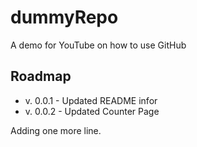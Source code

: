 # dummyRepo

A demo for YouTube on how to use GitHub

## Roadmap
* v. 0.0.1 - Updated README infor
* v. 0.0.2 - Updated Counter Page

Adding one more line.